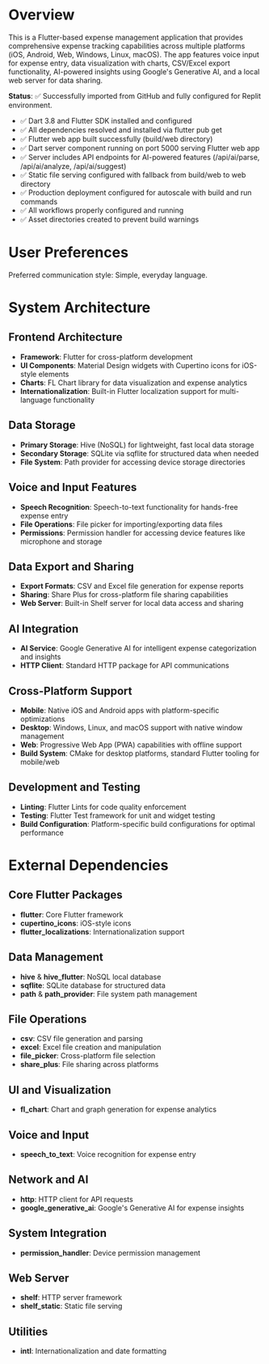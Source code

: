 # Overview

This is a Flutter-based expense management application that provides comprehensive expense tracking capabilities across multiple platforms (iOS, Android, Web, Windows, Linux, macOS). The app features voice input for expense entry, data visualization with charts, CSV/Excel export functionality, AI-powered insights using Google's Generative AI, and a local web server for data sharing.

**Status**: ✅ Successfully imported from GitHub and fully configured for Replit environment. 
- ✅ Dart 3.8 and Flutter SDK installed and configured
- ✅ All dependencies resolved and installed via flutter pub get
- ✅ Flutter web app built successfully (build/web directory)
- ✅ Dart server component running on port 5000 serving Flutter web app
- ✅ Server includes API endpoints for AI-powered features (/api/ai/parse, /api/ai/analyze, /api/ai/suggest)
- ✅ Static file serving configured with fallback from build/web to web directory
- ✅ Production deployment configured for autoscale with build and run commands
- ✅ All workflows properly configured and running
- ✅ Asset directories created to prevent build warnings

# User Preferences

Preferred communication style: Simple, everyday language.

# System Architecture

## Frontend Architecture
- **Framework**: Flutter for cross-platform development
- **UI Components**: Material Design widgets with Cupertino icons for iOS-style elements
- **Charts**: FL Chart library for data visualization and expense analytics
- **Internationalization**: Built-in Flutter localization support for multi-language functionality

## Data Storage
- **Primary Storage**: Hive (NoSQL) for lightweight, fast local data storage
- **Secondary Storage**: SQLite via sqflite for structured data when needed
- **File System**: Path provider for accessing device storage directories

## Voice and Input Features
- **Speech Recognition**: Speech-to-text functionality for hands-free expense entry
- **File Operations**: File picker for importing/exporting data files
- **Permissions**: Permission handler for accessing device features like microphone and storage

## Data Export and Sharing
- **Export Formats**: CSV and Excel file generation for expense reports
- **Sharing**: Share Plus for cross-platform file sharing capabilities
- **Web Server**: Built-in Shelf server for local data access and sharing

## AI Integration
- **AI Service**: Google Generative AI for intelligent expense categorization and insights
- **HTTP Client**: Standard HTTP package for API communications

## Cross-Platform Support
- **Mobile**: Native iOS and Android apps with platform-specific optimizations
- **Desktop**: Windows, Linux, and macOS support with native window management
- **Web**: Progressive Web App (PWA) capabilities with offline support
- **Build System**: CMake for desktop platforms, standard Flutter tooling for mobile/web

## Development and Testing
- **Linting**: Flutter Lints for code quality enforcement
- **Testing**: Flutter Test framework for unit and widget testing
- **Build Configuration**: Platform-specific build configurations for optimal performance

# External Dependencies

## Core Flutter Packages
- **flutter**: Core Flutter framework
- **cupertino_icons**: iOS-style icons
- **flutter_localizations**: Internationalization support

## Data Management
- **hive** & **hive_flutter**: NoSQL local database
- **sqflite**: SQLite database for structured data
- **path** & **path_provider**: File system path management

## File Operations
- **csv**: CSV file generation and parsing
- **excel**: Excel file creation and manipulation
- **file_picker**: Cross-platform file selection
- **share_plus**: File sharing across platforms

## UI and Visualization
- **fl_chart**: Chart and graph generation for expense analytics

## Voice and Input
- **speech_to_text**: Voice recognition for expense entry

## Network and AI
- **http**: HTTP client for API requests
- **google_generative_ai**: Google's Generative AI for expense insights

## System Integration
- **permission_handler**: Device permission management

## Web Server
- **shelf**: HTTP server framework
- **shelf_static**: Static file serving

## Utilities
- **intl**: Internationalization and date formatting